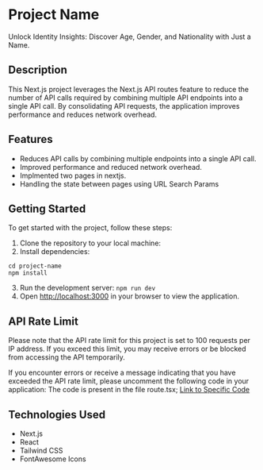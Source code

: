 # Project Name

Unlock Identity Insights: Discover Age, Gender, and Nationality with Just a Name.

## Description

This Next.js project leverages the Next.js API routes feature to reduce the number of API calls required by combining multiple API endpoints into a single API call. By consolidating API requests, the application improves performance and reduces network overhead.

## Features

-   Reduces API calls by combining multiple endpoints into a single API call.
-   Improved performance and reduced network overhead.
-   Implmented two pages in nextjs.
-   Handling the state between pages using URL Search Params

## Getting Started

To get started with the project, follow these steps:

1. Clone the repository to your local machine:
2. Install dependencies:

```
cd project-name
npm install
```

3. Run the development server:
   `npm run dev`
4. Open [http://localhost:3000](http://localhost:3000) in your browser to view the application.

## API Rate Limit

Please note that the API rate limit for this project is set to 100 requests per IP address. If you exceed this limit, you may receive errors or be blocked from accessing the API temporarily.

If you encounter errors or receive a message indicating that you have exceeded the API rate limit, please uncomment the following code in your application:
The code is present in the file route.tsx;
[Link to Specific Code](https://github.com/d2207-sahu/hyvee-divyanshu/blob/616e45f9626df2571ca3b976f89e11af03f82209/app/api/profile/route.ts#L15)

## Technologies Used
-   Next.js
-   React
-   Tailwind CSS
-   FontAwesome Icons
